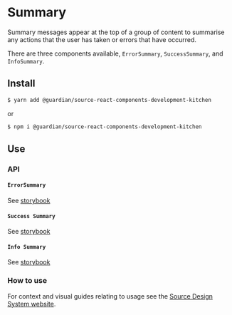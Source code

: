 # Summary

Summary messages appear at the top of a group of content to summarise any actions that the user has taken or errors that have occurred.

There are three components available, `ErrorSummary`, `SuccessSummary`, and `InfoSummary`.

## Install

```sh
$ yarn add @guardian/source-react-components-development-kitchen
```

or

```sh
$ npm i @guardian/source-react-components-development-kitchen
```

## Use

### API

#### `ErrorSummary`

See [storybook](https://guardian.github.io/source/?path=/docs/packages-source-react-components-development-kitchen-error-summary--playground)

#### `Success Summary`

See [storybook](https://guardian.github.io/source/?path=/docs/packages-source-react-components-development-kitchen-success-summary--playground)

#### `Info Summary`

See [storybook](https://guardian.github.io/source/?path=/docs/packages-source-react-components-development-kitchen-info-summary--playground)

### How to use

For context and visual guides relating to usage see the [Source Design System website](https://www.theguardian.design/2a1e5182b/p/108ed3-user-feedback/b/3803b4/t/08c895).
